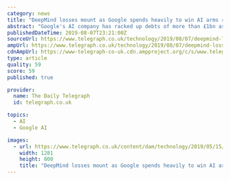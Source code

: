 ```yaml
---
category: news
title: "DeepMind losses mount as Google spends heavily to win AI arms race"
abstract: "Google's AI company has racked up debts of more than £1bn as it fights for preeminence in artificial intelligence research and development. DeepMind's spending has risen as parent company Alphabet, which also owns Google, hires top academics ..."
publishedDateTime: 2019-08-07T23:21:00Z
sourceUrl: https://www.telegraph.co.uk/technology/2019/08/07/deepmind-losses-mount-google-spends-heavily-win-ai-arms-race/
ampUrl: https://www.telegraph.co.uk/technology/2019/08/07/deepmind-losses-mount-google-spends-heavily-win-ai-arms-race/amp/
cdnAmpUrl: https://www-telegraph-co-uk.cdn.ampproject.org/c/s/www.telegraph.co.uk/technology/2019/08/07/deepmind-losses-mount-google-spends-heavily-win-ai-arms-race/amp/
type: article
quality: 59
score: 59
published: true

provider:
  name: The Daily Telegraph
  id: telegraph.co.uk

topics:
  - AI
  - Google AI

images:
  - url: https://www.telegraph.co.uk/content/dam/technology/2019/05/15/TELEMMGLPICT000154090603-xlarge_trans_NvBQzQNjv4BqpVlberWd9EgFPZtcLiMQfyf2A9a6I9YchsjMeADBa08.jpeg
    width: 1281
    height: 800
    title: "DeepMind losses mount as Google spends heavily to win AI arms race"
---
```


